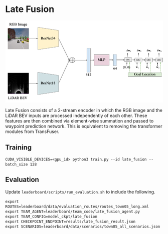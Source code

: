 # Late Fusion

<p align="center"> <img src="assets/model.png" width="600"> </p>

Late Fusion consists of a 2-stream encoder in which the RGB image and the LiDAR BEV inputs are processed independently of each other. These features are then combined via element-wise summation and passed to waypoint prediction network. This is equivalent to removing the transformer modules from TransFuser.

## Training
```Shell
CUDA_VISIBLE_DEVICES=<gpu_id> python3 train.py --id late_fusion --batch_size 128
```

## Evaluation
Update ```leaderboard/scripts/run_evaluation.sh``` to include the following.
```
export ROUTES=leaderboard/data/evaluation_routes/routes_town05_long.xml
export TEAM_AGENT=leaderboard/team_code/late_fusion_agent.py
export TEAM_CONFIG=model_ckpt/late_fusion
export CHECKPOINT_ENDPOINT=results/late_fusion_result.json
export SCENARIOS=leaderboard/data/scenarios/town05_all_scenarios.json
